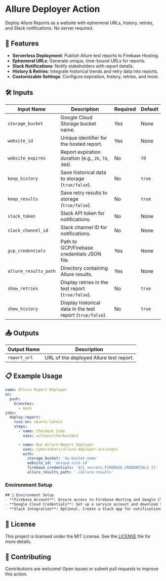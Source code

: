 # Allure Deployer Action
Deploy Allure Reports as a website with ephemeral URLs, history, retries, and Slack notifications. No server required.

## 🚀 Features
- **Serverless Deployment**: Publish Allure test reports to Firebase Hosting.
- **Ephemeral URLs**: Generate unique, time-bound URLs for reports.
- **Slack Notifications**: Notify stakeholders with report details.
- **History & Retries**: Integrate historical trends and retry data into reports.
- **Customizable Settings**: Configure expiration, history, retries, and more.

## 🛠️ Inputs
| Input Name            | Description                                                | Required | Default   |
|-----------------------|------------------------------------------------------------|----------|-----------|
| `storage_bucket`      | Google Cloud Storage bucket name.                          | Yes      | None      |
| `website_id`          | Unique identifier for the hosted report.                   | Yes      | None      |
| `website_expires`     | Report expiration duration (e.g., `2h`, `7d`, `30d`).      | No       | `7d`      |
| `keep_history`        | Save historical data to storage (`true/false`).            | No       | `true`    |
| `keep_results`        | Save retry results to storage (`true/false`).              | No       | `true`    |
| `slack_token`         | Slack API token for notifications.                         | No       | None      |
| `slack_channel_id`    | Slack channel ID for notifications.                        | No       | None      |
| `gcp_credentials`     | Path to GCP/Firebase credentials JSON file.                | Yes      | None      |
| `allure_results_path` | Directory containing Allure results.                       | Yes      | None      |
| `show_retries`        | Display retries in the test report (`true/false`).         | No       | `true`    |
| `show_history`        | Display historical data in the test report (`true/false`). | No       | `true`    |

## 📤 Outputs
| Output Name  | Description                                |
|--------------|--------------------------------------------|
| `report_url` | URL of the deployed Allure test report.    |

## 📋 Example Usage
```yaml
name: Allure Report Deployer
on:
  push:
    branches:
      - main
jobs:
  deploy-report:
    runs-on: ubuntu-latest
    steps:
      - name: Checkout Code
        uses: actions/checkout@v3

      - name: Run Allure Report Deployer
        uses: cybersokari/allure-deployer-action@v1
        with:
          storage_bucket: 'my-bucket-name'
          website_id: 'unique-site-id'
          firebase_credentials: '${{ secrets.FIREBASE_CREDENTIALS }}'
          allure_results_path: './allure-results'
```

### Environment Setup

```markdown
## 🔧 Environment Setup
- **Firebase Account**: Ensure access to Firebase Hosting and Google Cloud Storage.
- **Google Cloud Credentials**: Set up a service account and download the JSON key file.
- **Slack Integration**: Optional. Create a Slack app for notifications and obtain its token.
```

## 📜 License
This project is licensed under the MIT License. See the [LICENSE](LICENSE) file for more details.

## 🤝 Contributing
Contributions are welcome! Open issues or submit pull requests to improve this action.